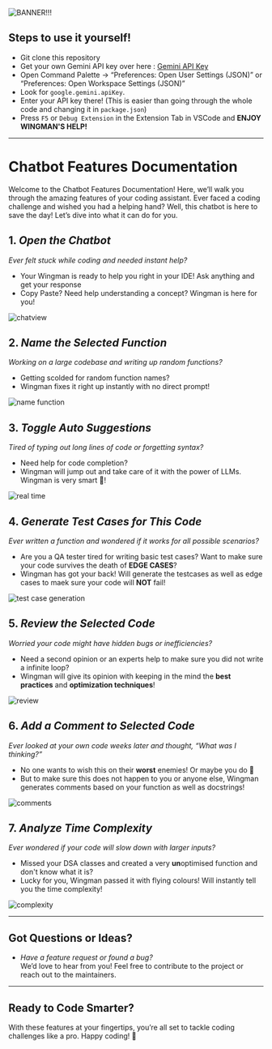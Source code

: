 

![BANNER!!!](https://github.com/user-attachments/assets/6d0cddb3-86d4-4551-b685-eae83d84db2f)


## Steps to use it yourself!
- Git clone this repository 
- Get your own Gemini API key over here : [Gemini API Key](https://ai.google.dev/gemini-api/docs/api-key)
- Open Command Palette → “Preferences: Open User Settings (JSON)” or “Preferences: Open Workspace Settings (JSON)”  
- Look for `google.gemini.apiKey`.
- Enter your API key there! (This is easier than going through the whole code and changing it in `package.json`)
- Press `F5` or `Debug Extension` in the Extension Tab in VSCode and **ENJOY WINGMAN'S HELP!**

---

# Chatbot Features Documentation

Welcome to the Chatbot Features Documentation! Here, we’ll walk you through the amazing features of your coding assistant. Ever faced a coding challenge and wished you had a helping hand? Well, this chatbot is here to save the day! Let’s dive into what it can do for you.


## 1. *Open the Chatbot*
   *Ever felt stuck while coding and needed instant help?*
- Your Wingman is ready to help you right in your IDE! Ask anything and get your response 
- Copy Paste? Need help understanding a concept? Wingman is here for you!

![chatview](https://github.com/user-attachments/assets/8dbab7ea-0763-4ddf-9af2-37aa6f9cf4a3)



## 2. *Name the Selected Function*
  *Working on a large codebase and writing up random functions?*
   - Getting scolded for random function names?
   - Wingman fixes it right up instantly with no direct prompt!


![name function](https://github.com/user-attachments/assets/8b9eb0c4-6d5a-429f-8ad8-a4847a380486)


## 3. *Toggle Auto Suggestions*
   *Tired of typing out long lines of code or forgetting syntax?*  
  - Need help for code completion?
  - Wingman will jump out and take care of it with the power of LLMs. Wingman is very smart 🧠!

    
![real time](https://github.com/user-attachments/assets/45cff8e9-3db1-4146-9241-3d50929a8f0b)



## 4. *Generate Test Cases for This Code*
   *Ever written a function and wondered if it works for all possible scenarios?*  
   - Are you a QA tester tired for writing basic test cases? Want to make sure your code survives the death of **EDGE CASES**?
   - Wingman has got your back! Will generate the testcases as well as edge cases to maek sure your code will **NOT** fail!


![test case generation](https://github.com/user-attachments/assets/f8361ea9-ca35-4c00-aacc-2e0e606de190)

## 5. *Review the Selected Code*
   *Worried your code might have hidden bugs or inefficiencies?*  
   - Need a second opinion or an experts help to make sure you did not write a infinite loop?
   - Wingman will give its opinion with keeping in the mind the **best practices** and **optimization techniques**!


![review](https://github.com/user-attachments/assets/50485b56-b859-4eef-867e-2266da71410f)

## 6. *Add a Comment to Selected Code*
   *Ever looked at your own code weeks later and thought, “What was I thinking?”*  
  - No one wants to wish this on their **worst** enemies! Or maybe you do 👀
  - But to make sure this does not happen to you or anyone else, Wingman generates comments based on your function as well as docstrings!


![comments](https://github.com/user-attachments/assets/131340a6-b670-498e-98cf-4785aca8a886)


## 7. *Analyze Time Complexity*
   *Ever wondered if your code will slow down with larger inputs?*  
  - Missed your DSA classes and created a very **un**optimised function and don't know what it is?
  - Lucky for you, Wingman passed it with flying colours! Will instantly tell you the time complexity!

    
![complexity](https://github.com/user-attachments/assets/e60136de-b6eb-4634-81cd-6540f3f9853e)

---

## Got Questions or Ideas?
- *Have a feature request or found a bug?*  
   We’d love to hear from you! Feel free to contribute to the project or reach out to the maintainers.

---

## Ready to Code Smarter?
With these features at your fingertips, you’re all set to tackle coding challenges like a pro. Happy coding! 🚀
